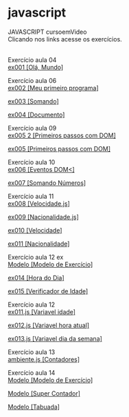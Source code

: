 # javascript
 JAVASCRIPT  cursoemVideo<br> 
 Clicando nos links acesse os exercícios.<br><br>

 Exercício aula 04<br>
 <a href="https://abraao2030.github.io/javascript/aula 04/ex001.html"  target="_blank" rel="external">ex001 [Olá, Mundo]</a><br>

Exercício aula 06<br>
<a href="https://abraao2030.github.io/javascript/aula 06/ex002.html"  target="_blank" rel="external">ex002 [Meu primeiro programa]</a><br>

<a href="https://abraao2030.github.io/javascript/aula 06/ex003.html"  target="_blank" rel="external">ex003 [Somando]</a><br>

<a href="https://abraao2030.github.io/javascript/aula 06/ex004.html"  target="_blank" rel="external">ex004 [Documento]</a><br>

Exercício aula 09<br>
<a href="https://abraao2030.github.io/javascript/aula 09/ex005 2.html"  target="_blank" rel="external">ex005 2 [Primeiros passos com DOM]</a><br>

<a href="https://abraao2030.github.io/javascript/aula 09/ex005.html"  target="_blank" rel="external">ex005 [Primeiros passos com DOM]</a><br>

Exercício aula 10<br>
<a href="https://abraao2030.github.io/javascript/aula 10/ex006.html"  target="_blank" rel="external">ex006 [Eventos DOM<]</a><br>

<a href="https://abraao2030.github.io/javascript/aula 10/ex007.html"  target="_blank" rel="external">ex007 [Somando Números]</a><br>

Exercício aula 11<br>
<a href="https://abraao2030.github.io/javascript/aula 11/ex008.js"  target="_blank" rel="external">ex008 [Velocidade.js]</a><br>

<a href="https://abraao2030.github.io/javascript/aula 11/ex009.js"  target="_blank" rel="external">ex009 [Nacionalidade.js]</a><br>

<a href="https://abraao2030.github.io/javascript/aula 11/ex010.html"  target="_blank" rel="external">ex010 [Velocidade]</a><br>

<a href="https://abraao2030.github.io/javascript/aula 11/ex011.html"  target="_blank" rel="external">ex011 [Nacionalidade]</a><br>

Exercício aula 12 ex<br>
<a href="https://abraao2030.github.io/javascript/aula 12 ex/Modelo/modelo.html"  target="_blank" rel="external">Modelo  [Modelo de Exercício]</a><br>

<a href="https://abraao2030.github.io/javascript/aula 12 ex/ex014/modelo.html"  target="_blank" rel="external">ex014  [Hora do Dia]</a><br>

<a href="https://abraao2030.github.io/javascript/aula 12 ex/ex015/modelo.html"  target="_blank" rel="external">ex015  [Verificador de Idade]</a><br>

Exercício aula 12 <br>
<a href="https://abraao2030.github.io/javascript/aula 12/ex011.js"  target="_blank" rel="external"> ex011.js  [Variavel idade]</a><br>

<a href="https://abraao2030.github.io/javascript/aula 12/ex012.js"  target="_blank" rel="external"> ex012.js  [Variavel hora atual]</a><br>

<a href="https://abraao2030.github.io/javascript/aula 12/ex013.js"  target="_blank" rel="external"> ex013.js  [Variavel dia da semana]</a><br>

Exercício aula 13 <br>
<a href="https://abraao2030.github.io/javascript/aula 13/ambiente.js"  target="_blank" rel="external"> ambiente.js  [Contadores]</a><br>

Exercício aula 14 <br>
<a href="https://abraao2030.github.io/javascript/aula 14/Modelo/modelo.html"  target="_blank" rel="external"> Modelo  [Modelo de Exercício]</a><br>

<a href="https://abraao2030.github.io/javascript/aula 14/ex016/modelo.html"  target="_blank" rel="external"> Modelo  [Super Contador]</a><br>

<a href="https://abraao2030.github.io/javascript/aula 14/ex017/modelo.html"  target="_blank" rel="external"> Modelo  [Tabuada]</a><br>